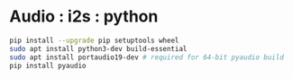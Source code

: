 # Audio : i2s : python

```bash
pip install --upgrade pip setuptools wheel
sudo apt install python3-dev build-essential
sudo apt install portaudio19-dev # required for 64-bit pyaudio build
pip install pyaudio
```